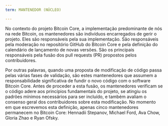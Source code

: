 ```yaml
---
term: MANTENEDOR (NÚCLEO)

---
```

No contexto do projeto Bitcoin Core, a implementação predominante de nós na rede Bitcoin, os mantenedores são indivíduos encarregados de gerir o projeto. Eles são responsáveis pela sua implementação. São responsáveis pela moderação no repositório GitHub do Bitcoin Core e pela definição do calendário de lançamento de novas versões. São os principais responsáveis pela fusão dos pull requests (PR) propostos pelos contribuidores.

Por outras palavras, quando uma proposta de modificação de código passa pelas várias fases de validação, são estes mantenedores que assumem a responsabilidade significativa de fundir o novo código com o software Bitcoin Core. Antes de proceder a esta fusão, os mantenedores verificam se o código adere aos princípios fundamentais do projeto, se atingiu os padrões mínimos necessários para ser incluído, e também avaliam o consenso geral dos contribuidores sobre esta modificação. No momento em que escrevemos esta definição, apenas cinco mantenedores permanecem no Bitcoin Core: Hennadii Stepanov, Michael Ford, Ava Chow, Gloria Zhao e Ryan Ofsky.